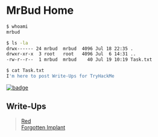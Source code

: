 # MrBud Home
```bash
$ whoami
mrbud

$ ls -la
drwx------ 24 mrbud  mrbud  4096 Jul 18 22:35 .
drwxr-xr-x  3 root   root   4096 Jul  6 14:31 ..
-rw-r--r--  1 mrbud  mrbud    40 Jul 19 10:19 Task.txt

$ cat Task.txt
I'm here to post Write-Ups for TryHackMe
```
[![badge](https://tryhackme-badges.s3.amazonaws.com/MrBud.png)](https://tryhackme.com/p/MrBud "MrBud's TryHackMe Profile")<br>
## Write-Ups
> [Red](./TryHackMe-Write-Ups/Red)<br>
> [Forgotten Implant](./TryHackMe-Write-Ups/Forgotten%20Implant)
